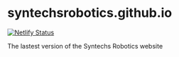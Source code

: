 # syntechsrobotics.github.io
[![Netlify Status](https://api.netlify.com/api/v1/badges/f6e75189-6816-44d4-a917-bf10b404f3c5/deploy-status)](https://app.netlify.com/sites/earnest-scone-807b29/deploys)

The lastest version of the Syntechs Robotics website
